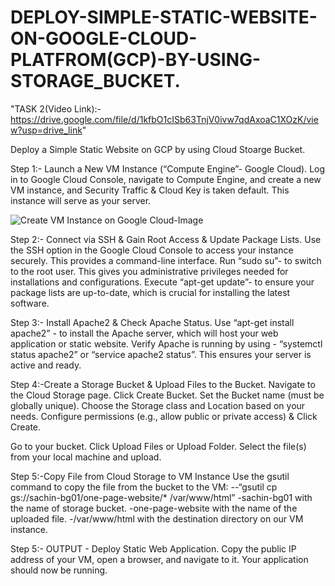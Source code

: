 # DEPLOY-SIMPLE-STATIC-WEBSITE-ON-GOOGLE-CLOUD-PLATFROM(GCP)-BY-USING-STORAGE_BUCKET.

"TASK 2(Video Link):- https://drive.google.com/file/d/1kfbO1cISb63TnjV0ivw7qdAxoaC1XOzK/view?usp=drive_link"

Deploy a Simple Static Website on GCP by using Cloud Stoarge Bucket.

Step 1:- Launch a New VM Instance (“Compute Engine”- Google Cloud).
Log in to Google Cloud Console, navigate to Compute Engine, and create a new VM instance, and Security Traffic & Cloud Key is taken default.
This instance will serve as your server.

![Create VM Instance on Google Cloud-Image](file:///C:/Users/sanju%20gaikwad/OneDrive/Pictures/Screenshots/Screenshot%202024-12-25%20124126.png)

Step 2:- Connect via SSH & Gain Root Access & Update Package Lists.
Use the SSH option in the Google Cloud Console to access your instance securely. This provides a command-line interface.
Run “sudo su”- to switch to the root user. This gives you administrative privileges needed for installations and configurations.
Execute “apt-get update”- to ensure your package lists are up-to-date, which is crucial for installing the latest software.




Step 3:- Install Apache2 & Check Apache Status.
Use “apt-get install apache2” - to install the Apache server, which will host your web application or static website.
Verify Apache is running by using - “systemctl status apache2” or “service apache2 status”. This ensures your server is active and ready.




Step 4:-Create a Storage Bucket & Upload Files to the Bucket.
Navigate to the Cloud Storage page.
Click Create Bucket.
Set the Bucket name (must be globally unique).
Choose the Storage class and Location based on your needs.
Configure permissions (e.g., allow public or private access) & Click Create. 


Go to your bucket.
Click Upload Files or Upload Folder.
Select the file(s) from your local machine and upload.


Step 5:-Copy File from Cloud Storage to VM Instance
Use the gsutil command to copy the file from the bucket to the VM:
--“gsutil cp gs://sachin-bg01/one-page-website/*  /var/www/html”
-sachin-bg01 with the name of storage bucket.
-one-page-website with the name of the uploaded file.
-/var/www/html with the destination directory on our VM instance.

Step 5:- OUTPUT - Deploy Static Web Application.
Copy the public IP address of your VM, open a browser, and navigate to it. Your application should now be running.














